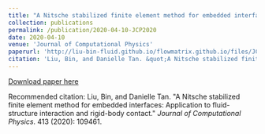 ```yaml
---
title: "A Nitsche stabilized finite element method for embedded interfaces: Application to fluid-structure interaction and rigid-body contact"
collection: publications
permalink: /publication/2020-04-10-JCP2020
date: 2020-04-10
venue: 'Journal of Computational Physics'
paperurl: 'http://liu-bin-fluid.github.io/flowmatrix.github.io/files/JCP2020.pdf'
citation: 'Liu, Bin, and Danielle Tan. &quot;A Nitsche stabilized finite element method for embedded interfaces: Application to fluid-structure interaction and rigid-body contact.&quot; <i>Journal of Computational Physics</i>.  413 (2020): 109461.'
---
```


<a href='http://liu-bin-fluid.github.io/flowmatrix.github.io/files/JCP2020.pdf'>Download paper here</a>

Recommended citation: Liu, Bin, and Danielle Tan. "A Nitsche stabilized finite element method for embedded interfaces: Application to fluid-structure interaction and rigid-body contact." <i>Journal of Computational Physics</i>.  413 (2020): 109461.